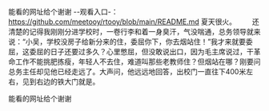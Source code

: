 能看的网址给个谢谢
--观看入口-：https://github.com/meetooy/rtooy/blob/main/README.md
夏天很火。
　　还清楚的记得我刚刚分进学校时，一卷行李和着一身臭汗，气没喘通，总务领导就来说：“小吴，学校没房子给新分来的住，委屈你下，你去烟站住！”我才来就要委屈，这委屈的日子还要过多久？心里憋屈，但没敢说出口，因为毛主席说过，干革命工作不能挑肥拣瘦，年轻人不去住，难道叫那些老教师住？但烟站在哪？刚要问总务主任却见他已经走远了。大声问，他远远地回答，出校门一直往下400米左右，见到右边的铁大门就是。

能看的网址给个谢谢
